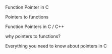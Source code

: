 Function Pointer in C

Pointers to functions

Function Pointers in C / C++

why pointers to functions?

Everything you need to know about pointers in C
